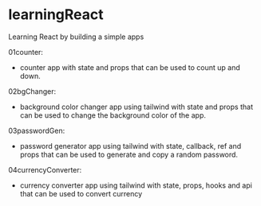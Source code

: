 # learningReact

Learning React by building a simple apps

01counter:
- counter app with state and props that can be used to count up and down.

02bgChanger:
- background color changer app using tailwind with state and props that can be used to change the background color of the app.

03passwordGen:
- password generator app using tailwind with state, callback, ref and props that can be used to generate and copy a random password.

04currencyConverter:
- currency converter app using tailwind with state, props, hooks and api that can be used to convert currency